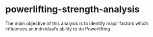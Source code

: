 # powerlifting-strength-analysis
The main objective of this analysis is to identify major factors which influences an individual’s ability to do Powerlifting
